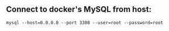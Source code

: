 ## Connect to docker's MySQL from host:

`mysql --host=0.0.0.0 --port 3308 --user=root --password=root`